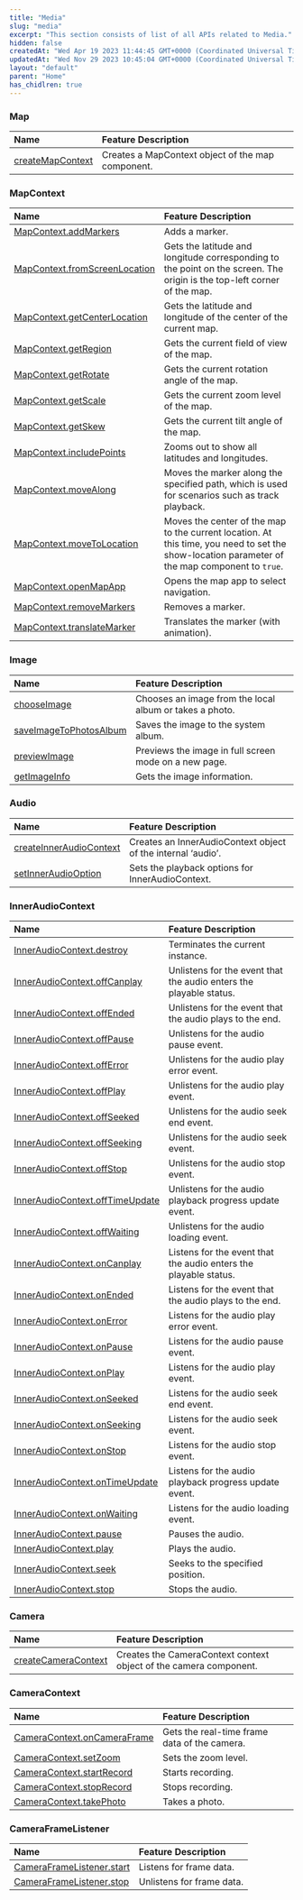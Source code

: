 ```yaml
---
title: "Media"
slug: "media"
excerpt: "This section consists of list of all APIs related to Media."
hidden: false
createdAt: "Wed Apr 19 2023 11:44:45 GMT+0000 (Coordinated Universal Time)"
updatedAt: "Wed Nov 29 2023 10:45:04 GMT+0000 (Coordinated Universal Time)"
layout: "default"
parent: "Home"
has_chidlren: true
---
```

### Map

| Name                                       | Feature Description                               |
| :----------------------------------------- | :------------------------------------------------ |
| [createMapContext](doc:map-api#mapcontext) | Creates a MapContext object of the map component. |

### MapContext

| Name                                                                                   | Feature Description                                                                                                                            |
| :------------------------------------------------------------------------------------- | :--------------------------------------------------------------------------------------------------------------------------------------------- |
| [MapContext.addMarkers](doc:map-api#mapcontextaddmarkersobject-object)                 | Adds a marker.                                                                                                                                 |
| [MapContext.fromScreenLocation](doc:map-api#mapcontextfromscreenlocationobject-object) | Gets the latitude and longitude corresponding to the point on the screen. The origin is the top-left corner of the map.                        |
| [MapContext.getCenterLocation](doc:map-api#mapcontextgetcenterlocationobject-object)   | Gets the latitude and longitude of the center of the current map.                                                                              |
| [MapContext.getRegion](doc:map-api#mapcontextgetregionobject-object)                   | Gets the current field of view of the map.                                                                                                     |
| [MapContext.getRotate](doc:map-api#mapcontextgetrotateobject-object)                   | Gets the current rotation angle of the map.                                                                                                    |
| [MapContext.getScale](doc:map-api#mapcontextgetscaleobject-object)                     | Gets the current zoom level of the map.                                                                                                        |
| [MapContext.getSkew](doc:map-2#mapcontextgetskewobject-object)                         | Gets the current tilt angle of the map.                                                                                                        |
| [MapContext.includePoints](doc:map-api#mapcontextincludepointsobject-object)           | Zooms out to show all latitudes and longitudes.                                                                                                |
| [MapContext.moveAlong](doc:map-api#mapcontextmovealongobject-object)                   | Moves the marker along the specified path, which is used for scenarios such as track playback.                                                 |
| [MapContext.moveToLocation](doc:map-api#mapcontextmovetolocationobject-object)         | Moves the center of the map to the current location. At this time, you need to set the show-location parameter of the map component to `true`. |
| [MapContext.openMapApp](doc:map-api#mapcontextopenmapappobject-object)                 | Opens the map app to select navigation.                                                                                                        |
| [MapContext.removeMarkers](doc:map-api#mapcontextremovemarkersobject-object)           | Removes a marker.                                                                                                                              |
| [MapContext.translateMarker](doc:map-api#mapcontexttranslatemarkerobject-object)       | Translates the marker (with animation).                                                                                                        |

### Image

| Name                                                                          | Feature Description                                     |
| :---------------------------------------------------------------------------- | :------------------------------------------------------ |
| [chooseImage](doc:image-api#chooseimage-object-object)                        | Chooses an image from the local album or takes a photo. |
| [saveImageToPhotosAlbum](doc:image-api#wxsaveimagetophotosalbumobject-object) | Saves the image to the system album.                    |
| [previewImage](doc:image-api#wxpreviewimageobject-object)                     | Previews the image in full screen mode on a new page.   |
| [getImageInfo](doc:image-api#wxgetimageinfoobject-object)                     | Gets the image information.                             |

### Audio

| Name                                                                             | Feature Description                                          |
| :------------------------------------------------------------------------------- | :----------------------------------------------------------- |
| [createInnerAudioContext](doc:audio#inneraudiocontext-wxcreateinneraudiocontext) | Creates an InnerAudioContext object of the internal ‘audio’. |
| [setInnerAudioOption](doc:audio#wxsetinneraudiooptionobject-object)              | Sets the playback options for InnerAudioContext.             |

### InnerAudioContext

| Name                                                       | Feature Description                                                |
| :--------------------------------------------------------- | :----------------------------------------------------------------- |
| [InnerAudioContext.destroy](doc:audio#destroy)             | Terminates the current instance.                                   |
| [InnerAudioContext.offCanplay](doc:audio#offcanplay)       | Unlistens for the event that the audio enters the playable status. |
| [InnerAudioContext.offEnded](doc:audio#offended)           | Unlistens for the event that the audio plays to the end.           |
| [InnerAudioContext.offPause](doc:audio#offpause)           | Unlistens for the audio pause event.                               |
| [InnerAudioContext.offError](doc:audio#offerror)           | Unlistens for the audio play error event.                          |
| [InnerAudioContext.offPlay](doc:audio#offplay)             | Unlistens for the audio play event.                                |
| [InnerAudioContext.offSeeked](doc:audio#offseeked)         | Unlistens for the audio seek end event.                            |
| [InnerAudioContext.offSeeking](doc:audio#offseeking)       | Unlistens for the audio seek event.                                |
| [InnerAudioContext.offStop](doc:audio#offstop)             | Unlistens for the audio stop event.                                |
| [InnerAudioContext.offTimeUpdate](doc:audio#offtimeupdate) | Unlistens for the audio playback progress update event.            |
| [InnerAudioContext.offWaiting](doc:audio#offwaiting)       | Unlistens for the audio loading event.                             |
| [InnerAudioContext.onCanplay](doc:audio#oncanplay)         | Listens for the event that the audio enters the playable status.   |
| [InnerAudioContext.onEnded](doc:audio#onended)             | Listens for the event that the audio plays to the end.             |
| [InnerAudioContext.onError](doc:audio#onerror)             | Listens for the audio play error event.                            |
| [InnerAudioContext.onPause](doc:audio#onpause)             | Listens for the audio pause event.                                 |
| [InnerAudioContext.onPlay](doc:audio#onplay)               | Listens for the audio play event.                                  |
| [InnerAudioContext.onSeeked](doc:audio#onseeked)           | Listens for the audio seek end event.                              |
| [InnerAudioContext.onSeeking](doc:audio#onseeking)         | Listens for the audio seek event.                                  |
| [InnerAudioContext.onStop](doc:audio#onstop)               | Listens for the audio stop event.                                  |
| [InnerAudioContext.onTimeUpdate](doc:audio#ontimeupdate)   | Listens for the audio playback progress update event.              |
| [InnerAudioContext.onWaiting](doc:audio#onwaiting)         | Listens for the audio loading event.                               |
| [InnerAudioContext.pause](doc:audio#pause-1)               | Pauses the audio.                                                  |
| [InnerAudioContext.play](doc:audio#play)                   | Plays the audio.                                                   |
| [InnerAudioContext.seek](doc:audio#seek-1)                 | Seeks to the specified position.                                   |
| [InnerAudioContext.stop](doc:audio#stop)                   | Stops the audio.                                                   |

### Camera

| Name                                                                      | Feature Description                                               |
| :------------------------------------------------------------------------ | :---------------------------------------------------------------- |
| [createCameraContext](doc:camera-api#cameracontext-wxcreatecameracontext) | Creates the CameraContext context object of the camera component. |

### CameraContext

| Name                                                        | Feature Description                          |
| :---------------------------------------------------------- | :------------------------------------------- |
| [CameraContext.onCameraFrame](doc:camera-api#oncameraframe) | Gets the real-time frame data of the camera. |
| [CameraContext.setZoom](doc:camera-api#setzoom)             | Sets the zoom level.                         |
| [CameraContext.startRecord](doc:camera-api#startrecord)     | Starts recording.                            |
| [CameraContext.stopRecord](doc:camera-api#stoprecord)       | Stops recording.                             |
| [CameraContext.takePhoto](doc:camera-api#takephoto)         | Takes a photo.                               |

### CameraFrameListener

| Name                                                                            | Feature Description       |
| :------------------------------------------------------------------------------ | :------------------------ |
| [CameraFrameListener.start](doc:camera-api#cameraframelistener)                 | Listens for frame data.   |
| [CameraFrameListener.stop](doc:camera-api#cameraframelistenerstopobject-object) | Unlistens for frame data. |
